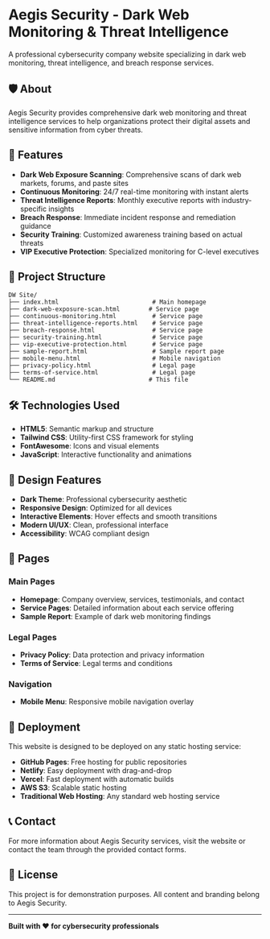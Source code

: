 # Aegis Security - Dark Web Monitoring & Threat Intelligence

A professional cybersecurity company website specializing in dark web monitoring, threat intelligence, and breach response services.

## 🛡️ About

Aegis Security provides comprehensive dark web monitoring and threat intelligence services to help organizations protect their digital assets and sensitive information from cyber threats.

## 🚀 Features

- **Dark Web Exposure Scanning**: Comprehensive scans of dark web markets, forums, and paste sites
- **Continuous Monitoring**: 24/7 real-time monitoring with instant alerts
- **Threat Intelligence Reports**: Monthly executive reports with industry-specific insights
- **Breach Response**: Immediate incident response and remediation guidance
- **Security Training**: Customized awareness training based on actual threats
- **VIP Executive Protection**: Specialized monitoring for C-level executives

## 📁 Project Structure

```
DW Site/
├── index.html                          # Main homepage
├── dark-web-exposure-scan.html        # Service page
├── continuous-monitoring.html          # Service page
├── threat-intelligence-reports.html    # Service page
├── breach-response.html                # Service page
├── security-training.html              # Service page
├── vip-executive-protection.html       # Service page
├── sample-report.html                  # Sample report page
├── mobile-menu.html                    # Mobile navigation
├── privacy-policy.html                 # Legal page
├── terms-of-service.html               # Legal page
└── README.md                          # This file
```

## 🛠️ Technologies Used

- **HTML5**: Semantic markup and structure
- **Tailwind CSS**: Utility-first CSS framework for styling
- **FontAwesome**: Icons and visual elements
- **JavaScript**: Interactive functionality and animations

## 🎨 Design Features

- **Dark Theme**: Professional cybersecurity aesthetic
- **Responsive Design**: Optimized for all devices
- **Interactive Elements**: Hover effects and smooth transitions
- **Modern UI/UX**: Clean, professional interface
- **Accessibility**: WCAG compliant design

## 📱 Pages

### Main Pages
- **Homepage**: Company overview, services, testimonials, and contact
- **Service Pages**: Detailed information about each service offering
- **Sample Report**: Example of dark web monitoring findings

### Legal Pages
- **Privacy Policy**: Data protection and privacy information
- **Terms of Service**: Legal terms and conditions

### Navigation
- **Mobile Menu**: Responsive mobile navigation overlay

## 🚀 Deployment

This website is designed to be deployed on any static hosting service:

- **GitHub Pages**: Free hosting for public repositories
- **Netlify**: Easy deployment with drag-and-drop
- **Vercel**: Fast deployment with automatic builds
- **AWS S3**: Scalable static hosting
- **Traditional Web Hosting**: Any standard web hosting service

## 📞 Contact

For more information about Aegis Security services, visit the website or contact the team through the provided contact forms.

## 📄 License

This project is for demonstration purposes. All content and branding belong to Aegis Security.

---

**Built with ❤️ for cybersecurity professionals** 
